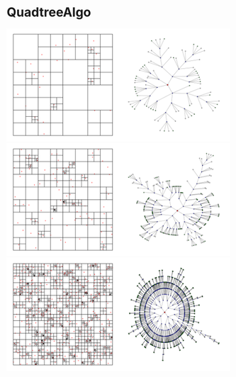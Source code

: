# QuadtreeAlgo
<img src="https://github.com/gokdumano/QuadtreeAlgo/blob/main/images/n_points32.png" width="600">
<img src="https://github.com/gokdumano/QuadtreeAlgo/blob/main/images/n_points100.png" width="600">
<img src="https://github.com/gokdumano/QuadtreeAlgo/blob/main/images/n_points500.png" width="600">
